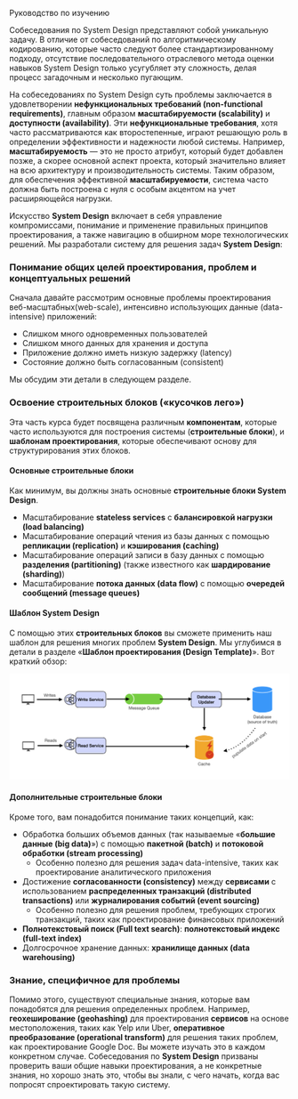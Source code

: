 Руководство по изучению

Собеседования по System Design представляют собой уникальную задачу. В отличие от собеседований по алгоритмическому кодированию, которые часто следуют более стандартизированному подходу, отсутствие последовательного отраслевого метода оценки навыков System Design только усугубляет эту сложность, делая процесс загадочным и несколько пугающим.

На собеседованиях по System Design суть проблемы заключается в удовлетворении **нефункциональных требований (non-functional requirements)**, главным образом **масштабируемости (scalability)** и **доступности (availability)**. Эти **нефункциональные требования**, хотя часто рассматриваются как второстепенные, играют решающую роль в определении эффективности и надежности любой системы. Например, **масштабируемость** — это не просто атрибут, который будет добавлен позже, а скорее основной аспект проекта, который значительно влияет на всю архитектуру и производительность системы. Таким образом, для обеспечения эффективной **масштабируемости**, система часто должна быть построена с нуля с особым акцентом на учет расширяющейся нагрузки.

Искусство **System Design** включает в себя управление компромиссами, понимание и применение правильных принципов проектирования, а также навигацию в обширном море технологических решений. Мы разработали систему для решения задач **System Design**:

### Понимание общих целей проектирования, проблем и концептуальных решений

Сначала давайте рассмотрим основные проблемы проектирования веб-масштабных(web-scale), интенсивно использующих данные (data-intensive) приложений:
* Слишком много одновременных пользователей
* Слишком много данных для хранения и доступа
* Приложение должно иметь низкую задержку (latency)
* Состояние должно быть согласованным (consistent)

Мы обсудим эти детали в следующем разделе.

### Освоение строительных блоков («кусочков лего»)

Эта часть курса будет посвящена различным **компонентам**, которые часто используются для построения системы (**строительные блоки**), и **шаблонам проектирования**, которые обеспечивают основу для структурирования этих блоков.

#### Основные строительные блоки

Как минимум, вы должны знать основные **строительные блоки System Design**.
* Масштабирование **stateless services** с **балансировкой нагрузки (load balancing)**
* Масштабирование операций чтения из базы данных с помощью **репликации (replication)** и **кэширования (caching)**
* Масштабирование операций записи в базу данных с помощью **разделения (partitioning)** (также известного как **шардирование (sharding)**)
* Масштабирование **потока данных (data flow)** с помощью **очередей сообщений (message queues)**

#### Шаблон System Design

С помощью этих **строительных блоков** вы сможете применить наш шаблон для решения многих проблем **System Design**. Мы углубимся в детали в разделе «**Шаблон проектирования (Design Template)**». Вот краткий обзор:

![img.png](img/img.png)

#### Дополнительные строительные блоки

Кроме того, вам понадобится понимание таких концепций, как:
* Обработка больших объемов данных (так называемые «**большие данные (big data)**») с помощью **пакетной (batch)** и **потоковой обработки (stream processing)**
    * Особенно полезно для решения задач data-intensive, таких как проектирование аналитического приложения
* Достижение **согласованности (consistency)** между **сервисами** с использованием **распределенных транзакций (distributed transactions)** или **журналирования событий (event sourcing)**
    * Особенно полезно для решения проблем, требующих строгих транзакций, таких как проектирование финансовых приложений
* **Полнотекстовый поиск (Full text search)**: **полнотекстовый индекс (full-text index)**
* Долгосрочное хранение данных: **хранилище данных (data warehousing)**

### Знание, специфичное для проблемы

Помимо этого, существуют специальные знания, которые вам понадобятся для решения определенных проблем. Например, **геохеширование (geohashing)** для проектирования **сервисов** на основе местоположения, таких как Yelp или Uber, **оперативное преобразование (operational transform)** для решения таких проблем, как проектирование Google Doc. Вы можете изучать это в каждом конкретном случае. Собеседования по **System Design** призваны проверить ваши общие навыки проектирования, а не конкретные знания, но хорошо знать это, чтобы вы знали, с чего начать, когда вас попросят спроектировать такую систему.
